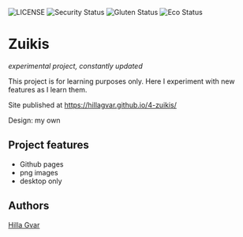 ![LICENSE](https://img.shields.io/badge/license-MIT-blue.svg?style=flat-square)
![Security Status](https://img.shields.io/security-headers?label=Security&url=https%3A%2F%2Fgithub.com&style=flat-square)
![Gluten Status](https://img.shields.io/badge/Gluten-Free-green.svg)
![Eco Status](https://img.shields.io/badge/ECO-Friendly-green.svg)

# Zuikis

_experimental project, constantly updated_

This project is for learning purposes only. Here I experiment with new features as I learn them. 

Site published at https://hillagvar.github.io/4-zuikis/

Design: my own

## Project features

- Github pages
- png images
- desktop only

## Authors

[Hilla Gvar](https://github.com/hillagvar)